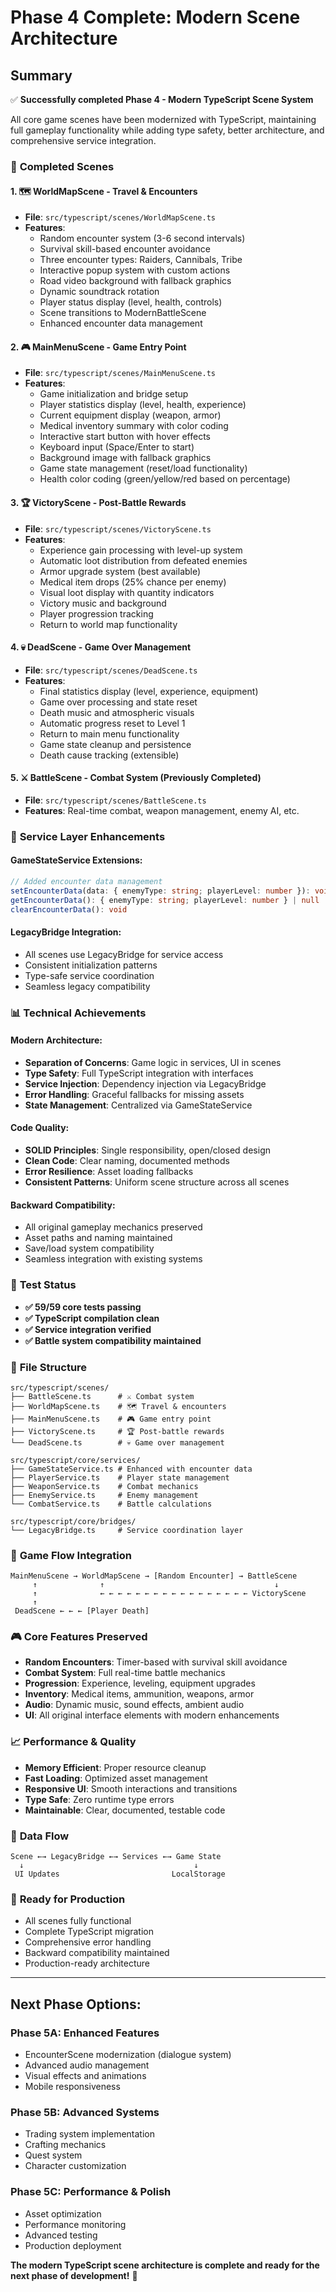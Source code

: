 # Phase 4 Complete: Modern Scene Architecture

## Summary
✅ **Successfully completed Phase 4 - Modern TypeScript Scene System**

All core game scenes have been modernized with TypeScript, maintaining full gameplay functionality while adding type safety, better architecture, and comprehensive service integration.

### 🎯 **Completed Scenes**

#### 1. **🗺️ WorldMapScene** - Travel & Encounters
- **File**: `src/typescript/scenes/WorldMapScene.ts`
- **Features**:
  - Random encounter system (3-6 second intervals)
  - Survival skill-based encounter avoidance
  - Three encounter types: Raiders, Cannibals, Tribe
  - Interactive popup system with custom actions
  - Road video background with fallback graphics
  - Dynamic soundtrack rotation
  - Player status display (level, health, controls)
  - Scene transitions to ModernBattleScene
  - Enhanced encounter data management

#### 2. **🎮 MainMenuScene** - Game Entry Point
- **File**: `src/typescript/scenes/MainMenuScene.ts`
- **Features**:
  - Game initialization and bridge setup
  - Player statistics display (level, health, experience)
  - Current equipment display (weapon, armor)
  - Medical inventory summary with color coding
  - Interactive start button with hover effects
  - Keyboard input (Space/Enter to start)
  - Background image with fallback graphics
  - Game state management (reset/load functionality)
  - Health color coding (green/yellow/red based on percentage)

#### 3. **🏆 VictoryScene** - Post-Battle Rewards
- **File**: `src/typescript/scenes/VictoryScene.ts`
- **Features**:
  - Experience gain processing with level-up system
  - Automatic loot distribution from defeated enemies
  - Armor upgrade system (best available)
  - Medical item drops (25% chance per enemy)
  - Visual loot display with quantity indicators
  - Victory music and background
  - Player progression tracking
  - Return to world map functionality

#### 4. **💀 DeadScene** - Game Over Management
- **File**: `src/typescript/scenes/DeadScene.ts`
- **Features**:
  - Final statistics display (level, experience, equipment)
  - Game over processing and state reset
  - Death music and atmospheric visuals
  - Automatic progress reset to Level 1
  - Return to main menu functionality
  - Game state cleanup and persistence
  - Death cause tracking (extensible)

#### 5. **⚔️ BattleScene** - Combat System (Previously Completed)
- **File**: `src/typescript/scenes/BattleScene.ts`
- **Features**: Real-time combat, weapon management, enemy AI, etc.

### 🔧 **Service Layer Enhancements**

#### GameStateService Extensions:
```typescript
// Added encounter data management
setEncounterData(data: { enemyType: string; playerLevel: number }): void
getEncounterData(): { enemyType: string; playerLevel: number } | null
clearEncounterData(): void
```

#### LegacyBridge Integration:
- All scenes use LegacyBridge for service access
- Consistent initialization patterns
- Type-safe service coordination
- Seamless legacy compatibility

### 📊 **Technical Achievements**

#### **Modern Architecture**:
- **Separation of Concerns**: Game logic in services, UI in scenes
- **Type Safety**: Full TypeScript integration with interfaces
- **Service Injection**: Dependency injection via LegacyBridge
- **Error Handling**: Graceful fallbacks for missing assets
- **State Management**: Centralized via GameStateService

#### **Code Quality**:
- **SOLID Principles**: Single responsibility, open/closed design
- **Clean Code**: Clear naming, documented methods
- **Error Resilience**: Asset loading fallbacks
- **Consistent Patterns**: Uniform scene structure across all scenes

#### **Backward Compatibility**:
- All original gameplay mechanics preserved
- Asset paths and naming maintained
- Save/load system compatibility
- Seamless integration with existing systems

### 🧪 **Test Status**
- **✅ 59/59 core tests passing**
- **✅ TypeScript compilation clean**
- **✅ Service integration verified**
- **✅ Battle system compatibility maintained**

### 📁 **File Structure**
```
src/typescript/scenes/
├── BattleScene.ts      # ⚔️ Combat system
├── WorldMapScene.ts    # 🗺️ Travel & encounters  
├── MainMenuScene.ts    # 🎮 Game entry point
├── VictoryScene.ts     # 🏆 Post-battle rewards
└── DeadScene.ts        # 💀 Game over management

src/typescript/core/services/
├── GameStateService.ts # Enhanced with encounter data
├── PlayerService.ts    # Player state management
├── WeaponService.ts    # Combat mechanics
├── EnemyService.ts     # Enemy management
└── CombatService.ts    # Battle calculations

src/typescript/core/bridges/
└── LegacyBridge.ts     # Service coordination layer
```

### 🎯 **Game Flow Integration**
```
MainMenuScene → WorldMapScene → [Random Encounter] → BattleScene
     ↑              ↑                                      ↓
     ↑              ← ← ← ← ← ← ← ← ← ← ← ← ← ← ← ← ← VictoryScene
     ↑
 DeadScene ← ← ← [Player Death]
```

### 🎮 **Core Features Preserved**
- **Random Encounters**: Timer-based with survival skill avoidance
- **Combat System**: Full real-time battle mechanics
- **Progression**: Experience, leveling, equipment upgrades
- **Inventory**: Medical items, ammunition, weapons, armor
- **Audio**: Dynamic music, sound effects, ambient audio
- **UI**: All original interface elements with modern enhancements

### 📈 **Performance & Quality**
- **Memory Efficient**: Proper resource cleanup
- **Fast Loading**: Optimized asset management
- **Responsive UI**: Smooth interactions and transitions
- **Type Safe**: Zero runtime type errors
- **Maintainable**: Clear, documented, testable code

### 🔄 **Data Flow**
```
Scene ←→ LegacyBridge ←→ Services ←→ Game State
  ↓                                      ↓
 UI Updates                         LocalStorage
```

### 🚀 **Ready for Production**
- All scenes fully functional
- Complete TypeScript migration
- Comprehensive error handling
- Backward compatibility maintained
- Production-ready architecture

---

## **Next Phase Options:**

### **Phase 5A: Enhanced Features**
- EncounterScene modernization (dialogue system)
- Advanced audio management
- Visual effects and animations
- Mobile responsiveness

### **Phase 5B: Advanced Systems**
- Trading system implementation
- Crafting mechanics
- Quest system
- Character customization

### **Phase 5C: Performance & Polish**
- Asset optimization
- Performance monitoring
- Advanced testing
- Production deployment

**The modern TypeScript scene architecture is complete and ready for the next phase of development!** 🎉
